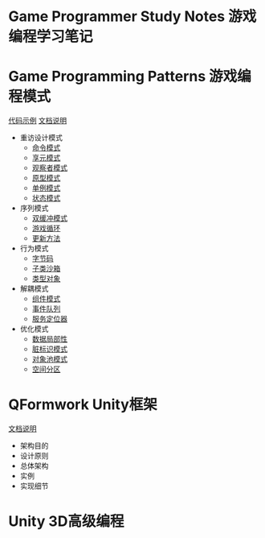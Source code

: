 # Game Programmer Study Notes 游戏编程学习笔记 

# Game Programming Patterns 游戏编程模式

[代码示例](./GameProgrammingPatterns)	[文档说明](./GameProgrammingPatterns/README_GameProgrammingPatterns.md) 

- 重访设计模式
  - [命令模式](./GameProgrammingPatterns/Command.md)
  - [享元模式](./GameProgrammingPatterns/Flyweight.md)
  - [观察者模式](./GameProgrammingPatterns/Observer.md)
  - [原型模式](./GameProgrammingPatterns/Prototype.md)
  - [单例模式](./GameProgrammingPatterns/Singleton.md)
  - [状态模式](./GameProgrammingPatterns/State.md)
- 序列模式
  - [双缓冲模式](./GameProgrammingPatterns/DoubleBuffer.md)
  - [游戏循环](./GameProgrammingPatterns/)
  - [更新方法](./GameProgrammingPatterns/)
- 行为模式
  - [字节码](./GameProgrammingPatterns/)
  - [子类沙箱](./GameProgrammingPatterns/)
  - [类型对象](./GameProgrammingPatterns/)
- 解耦模式
  - [组件模式](./GameProgrammingPatterns/)
  - [事件队列](./GameProgrammingPatterns/)
  - [服务定位器](./GameProgrammingPatterns/)
- 优化模式
  - [数据局部性](./GameProgrammingPatterns/)
  - [脏标识模式](./GameProgrammingPatterns/)
  - [对象池模式](./GameProgrammingPatterns/)
  - [空间分区](./GameProgrammingPatterns/)

# QFormwork Unity框架

[文档说明](./QFormwork/README.md)

- 架构目的
- 设计原则
- 总体架构
- 实例
- 实现细节

# Unity 3D高级编程

